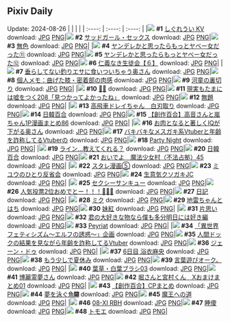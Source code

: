 ## Pixiv Daily
Update: 2024-08-26
|      |      |      |
| :----: | :----: | :----: |
|![](https://pixiv.microyu.workers.dev/c/240x480/img-master/img/2024/08/24/00/00/16/121769821_p0_master1200.jpg) **#1** [しぐれうい KV](https://www.pixiv.net/artworks/121769821) download: [JPG](https://pixiv.microyu.workers.dev/img-original/img/2024/08/24/00/00/16/121769821_p0.jpg) [PNG](https://pixiv.microyu.workers.dev/img-original/img/2024/08/24/00/00/16/121769821_p0.png)|![](https://pixiv.microyu.workers.dev/c/240x480/img-master/img/2024/08/24/00/00/36/121769919_p0_master1200.jpg) **#2** [サッドガール・セックス](https://www.pixiv.net/artworks/121769919) download: [JPG](https://pixiv.microyu.workers.dev/img-original/img/2024/08/24/00/00/36/121769919_p0.jpg) [PNG](https://pixiv.microyu.workers.dev/img-original/img/2024/08/24/00/00/36/121769919_p0.png)|![](https://pixiv.microyu.workers.dev/c/240x480/img-master/img/2024/08/25/00/00/08/121801884_p0_master1200.jpg) **#3** [無色](https://www.pixiv.net/artworks/121801884) download: [JPG](https://pixiv.microyu.workers.dev/img-original/img/2024/08/25/00/00/08/121801884_p0.jpg) [PNG](https://pixiv.microyu.workers.dev/img-original/img/2024/08/25/00/00/08/121801884_p0.png)|
|![](https://pixiv.microyu.workers.dev/c/240x480/img-master/img/2024/08/24/00/01/11/121770008_p0_master1200.jpg) **#4** [ヤンデレかと思ったらもっとヤベー女だった⑪](https://www.pixiv.net/artworks/121770008) download: [JPG](https://pixiv.microyu.workers.dev/img-original/img/2024/08/24/00/01/11/121770008_p0.jpg) [PNG](https://pixiv.microyu.workers.dev/img-original/img/2024/08/24/00/01/11/121770008_p0.png)|![](https://pixiv.microyu.workers.dev/c/240x480/img-master/img/2024/08/25/00/01/46/121802152_p0_master1200.jpg) **#5** [ヤンデレかと思ったらもっとヤベー女だった⑫](https://www.pixiv.net/artworks/121802152) download: [JPG](https://pixiv.microyu.workers.dev/img-original/img/2024/08/25/00/01/46/121802152_p0.jpg) [PNG](https://pixiv.microyu.workers.dev/img-original/img/2024/08/25/00/01/46/121802152_p0.png)|![](https://pixiv.microyu.workers.dev/c/240x480/img-master/img/2024/08/24/10/59/15/121781260_p0_master1200.jpg) **#6** [仁義なき生徒会【６】](https://www.pixiv.net/artworks/121781260) download: [JPG](https://pixiv.microyu.workers.dev/img-original/img/2024/08/24/10/59/15/121781260_p0.jpg) [PNG](https://pixiv.microyu.workers.dev/img-original/img/2024/08/24/10/59/15/121781260_p0.png)|
|![](https://pixiv.microyu.workers.dev/c/240x480/img-master/img/2024/08/24/00/04/38/121770268_p0_master1200.jpg) **#7** [垂らしてない釣りエサに食いついちゃう奥さん](https://www.pixiv.net/artworks/121770268) download: [JPG](https://pixiv.microyu.workers.dev/img-original/img/2024/08/24/00/04/38/121770268_p0.jpg) [PNG](https://pixiv.microyu.workers.dev/img-original/img/2024/08/24/00/04/38/121770268_p0.png)|![](https://pixiv.microyu.workers.dev/c/240x480/img-master/img/2024/08/24/05/30/03/121776666_p0_master1200.jpg) **#8** [個人メモ：曲げた膝・密着部の肉感](https://www.pixiv.net/artworks/121776666) download: [JPG](https://pixiv.microyu.workers.dev/img-original/img/2024/08/24/05/30/03/121776666_p0.jpg) [PNG](https://pixiv.microyu.workers.dev/img-original/img/2024/08/24/05/30/03/121776666_p0.png)|![](https://pixiv.microyu.workers.dev/c/240x480/img-master/img/2024/08/25/14/55/55/121818488_p0_master1200.jpg) **#9** [河童の裏切り](https://www.pixiv.net/artworks/121818488) download: [JPG](https://pixiv.microyu.workers.dev/img-original/img/2024/08/25/14/55/55/121818488_p0.jpg) [PNG](https://pixiv.microyu.workers.dev/img-original/img/2024/08/25/14/55/55/121818488_p0.png)|
|![](https://pixiv.microyu.workers.dev/c/240x480/img-master/img/2024/08/25/00/00/14/121801913_p0_master1200.jpg) **#10** [🐻🍧](https://www.pixiv.net/artworks/121801913) download: [JPG](https://pixiv.microyu.workers.dev/img-original/img/2024/08/25/00/00/14/121801913_p0.jpg) [PNG](https://pixiv.microyu.workers.dev/img-original/img/2024/08/25/00/00/14/121801913_p0.png)|![](https://pixiv.microyu.workers.dev/c/240x480/img-master/img/2024/08/25/18/00/09/121823134_p0_master1200.jpg) **#11** [現実もたまには嘘をつく208「見つかってよかったね」](https://www.pixiv.net/artworks/121823134) download: [JPG](https://pixiv.microyu.workers.dev/img-original/img/2024/08/25/18/00/09/121823134_p0.jpg) [PNG](https://pixiv.microyu.workers.dev/img-original/img/2024/08/25/18/00/09/121823134_p0.png)|![](https://pixiv.microyu.workers.dev/c/240x480/img-master/img/2024/08/24/22/32/12/121798883_p0_master1200.jpg) **#12** [無題](https://www.pixiv.net/artworks/121798883) download: [JPG](https://pixiv.microyu.workers.dev/img-original/img/2024/08/24/22/32/12/121798883_p0.jpg) [PNG](https://pixiv.microyu.workers.dev/img-original/img/2024/08/24/22/32/12/121798883_p0.png)|
|![](https://pixiv.microyu.workers.dev/c/240x480/img-master/img/2024/08/24/14/30/05/121785555_p0_master1200.jpg) **#13** [高飛車ドレイちゃん　白刃取り](https://www.pixiv.net/artworks/121785555) download: [JPG](https://pixiv.microyu.workers.dev/img-original/img/2024/08/24/14/30/05/121785555_p0.jpg) [PNG](https://pixiv.microyu.workers.dev/img-original/img/2024/08/24/14/30/05/121785555_p0.png)|![](https://pixiv.microyu.workers.dev/c/240x480/img-master/img/2024/08/25/21/54/39/121831210_p0_master1200.jpg) **#14** [日韓百合](https://www.pixiv.net/artworks/121831210) download: [JPG](https://pixiv.microyu.workers.dev/img-original/img/2024/08/25/21/54/39/121831210_p0.jpg) [PNG](https://pixiv.microyu.workers.dev/img-original/img/2024/08/25/21/54/39/121831210_p0.png)|![](https://pixiv.microyu.workers.dev/c/240x480/img-master/img/2024/08/24/00/02/22/121770126_p0_master1200.jpg) **#15** [【創作百合】高音さんと嵐ちゃん1P漫画まとめ86](https://www.pixiv.net/artworks/121770126) download: [JPG](https://pixiv.microyu.workers.dev/img-original/img/2024/08/24/00/02/22/121770126_p0.jpg) [PNG](https://pixiv.microyu.workers.dev/img-original/img/2024/08/24/00/02/22/121770126_p0.png)|
|![](https://pixiv.microyu.workers.dev/c/240x480/img-master/img/2024/08/25/00/06/55/121802514_p0_master1200.jpg) **#16** [お肉となると著しくIQが下がる奥さん](https://www.pixiv.net/artworks/121802514) download: [JPG](https://pixiv.microyu.workers.dev/img-original/img/2024/08/25/00/06/55/121802514_p0.jpg) [PNG](https://pixiv.microyu.workers.dev/img-original/img/2024/08/25/00/06/55/121802514_p0.png)|![](https://pixiv.microyu.workers.dev/c/240x480/img-master/img/2024/08/24/21/11/13/121796180_p0_master1200.jpg) **#17** [バキバキなメスガキ系Vtuberと年齢を詐称してるVtuberの](https://www.pixiv.net/artworks/121796180) download: [JPG](https://pixiv.microyu.workers.dev/img-original/img/2024/08/24/21/11/13/121796180_p0.jpg) [PNG](https://pixiv.microyu.workers.dev/img-original/img/2024/08/24/21/11/13/121796180_p0.png)|![](https://pixiv.microyu.workers.dev/c/240x480/img-master/img/2024/08/25/01/09/07/121804481_p0_master1200.jpg) **#18** [Party Night](https://www.pixiv.net/artworks/121804481) download: [JPG](https://pixiv.microyu.workers.dev/img-original/img/2024/08/25/01/09/07/121804481_p0.jpg) [PNG](https://pixiv.microyu.workers.dev/img-original/img/2024/08/25/01/09/07/121804481_p0.png)|
|![](https://pixiv.microyu.workers.dev/c/240x480/img-master/img/2024/08/24/00/00/27/121769875_p0_master1200.jpg) **#19** [ライン...教えてくれる？](https://www.pixiv.net/artworks/121769875) download: [JPG](https://pixiv.microyu.workers.dev/img-original/img/2024/08/24/00/00/27/121769875_p0.jpg) [PNG](https://pixiv.microyu.workers.dev/img-original/img/2024/08/24/00/00/27/121769875_p0.png)|![](https://pixiv.microyu.workers.dev/c/240x480/img-master/img/2024/08/25/16/24/59/121820613_p0_master1200.jpg) **#20** [日韓百合](https://www.pixiv.net/artworks/121820613) download: [JPG](https://pixiv.microyu.workers.dev/img-original/img/2024/08/25/16/24/59/121820613_p0.jpg) [PNG](https://pixiv.microyu.workers.dev/img-original/img/2024/08/25/16/24/59/121820613_p0.png)|![](https://pixiv.microyu.workers.dev/c/240x480/img-master/img/2024/08/24/10/00/16/121780254_p0_master1200.jpg) **#21** [おいでよ　魔法少女村（不法占拠）45](https://www.pixiv.net/artworks/121780254) download: [JPG](https://pixiv.microyu.workers.dev/img-original/img/2024/08/24/10/00/16/121780254_p0.jpg) [PNG](https://pixiv.microyu.workers.dev/img-original/img/2024/08/24/10/00/16/121780254_p0.png)|
|![](https://pixiv.microyu.workers.dev/c/240x480/img-master/img/2024/08/25/16/20/53/121820503_p0_master1200.jpg) **#22** [スタレ漫画⑤](https://www.pixiv.net/artworks/121820503) download: [JPG](https://pixiv.microyu.workers.dev/img-original/img/2024/08/25/16/20/53/121820503_p0.jpg) [PNG](https://pixiv.microyu.workers.dev/img-original/img/2024/08/25/16/20/53/121820503_p0.png)|![](https://pixiv.microyu.workers.dev/c/240x480/img-master/img/2024/08/24/00/01/22/121770027_p0_master1200.jpg) **#23** [ミユウのひとり反省会](https://www.pixiv.net/artworks/121770027) download: [JPG](https://pixiv.microyu.workers.dev/img-original/img/2024/08/24/00/01/22/121770027_p0.jpg) [PNG](https://pixiv.microyu.workers.dev/img-original/img/2024/08/24/00/01/22/121770027_p0.png)|![](https://pixiv.microyu.workers.dev/c/240x480/img-master/img/2024/08/25/00/16/20/121802859_p0_master1200.jpg) **#24** [生意気クソガキJC](https://www.pixiv.net/artworks/121802859) download: [JPG](https://pixiv.microyu.workers.dev/img-original/img/2024/08/25/00/16/20/121802859_p0.jpg) [PNG](https://pixiv.microyu.workers.dev/img-original/img/2024/08/25/00/16/20/121802859_p0.png)|
|![](https://pixiv.microyu.workers.dev/c/240x480/img-master/img/2024/08/25/14/10/19/121817530_p0_master1200.jpg) **#25** [セクシーサンキュー](https://www.pixiv.net/artworks/121817530) download: [JPG](https://pixiv.microyu.workers.dev/img-original/img/2024/08/25/14/10/19/121817530_p0.jpg) [PNG](https://pixiv.microyu.workers.dev/img-original/img/2024/08/25/14/10/19/121817530_p0.png)|![](https://pixiv.microyu.workers.dev/c/240x480/img-master/img/2024/08/24/21/45/26/121797313_p0_master1200.jpg) **#26** [人気投票2位おめでとー！！！🎉🎉🎉](https://www.pixiv.net/artworks/121797313) download: [JPG](https://pixiv.microyu.workers.dev/img-original/img/2024/08/24/21/45/26/121797313_p0.jpg) [PNG](https://pixiv.microyu.workers.dev/img-original/img/2024/08/24/21/45/26/121797313_p0.png)|![](https://pixiv.microyu.workers.dev/c/240x480/img-master/img/2024/08/25/18/50/57/121824693_p0_master1200.jpg) **#27** [日記](https://www.pixiv.net/artworks/121824693) download: [JPG](https://pixiv.microyu.workers.dev/img-original/img/2024/08/25/18/50/57/121824693_p0.jpg) [PNG](https://pixiv.microyu.workers.dev/img-original/img/2024/08/25/18/50/57/121824693_p0.png)|
|![](https://pixiv.microyu.workers.dev/c/240x480/img-master/img/2024/08/25/18/58/55/121824928_p0_master1200.jpg) **#28** [ミク](https://www.pixiv.net/artworks/121824928) download: [JPG](https://pixiv.microyu.workers.dev/img-original/img/2024/08/25/18/58/55/121824928_p0.jpg) [PNG](https://pixiv.microyu.workers.dev/img-original/img/2024/08/25/18/58/55/121824928_p0.png)|![](https://pixiv.microyu.workers.dev/c/240x480/img-master/img/2024/08/24/12/05/35/121782629_p0_master1200.jpg) **#29** [地雷ちゃんとはち](https://www.pixiv.net/artworks/121782629) download: [JPG](https://pixiv.microyu.workers.dev/img-original/img/2024/08/24/12/05/35/121782629_p0.jpg) [PNG](https://pixiv.microyu.workers.dev/img-original/img/2024/08/24/12/05/35/121782629_p0.png)|![](https://pixiv.microyu.workers.dev/c/240x480/img-master/img/2024/08/24/00/01/56/121770091_p0_master1200.jpg) **#30** [妹紅](https://www.pixiv.net/artworks/121770091) download: [JPG](https://pixiv.microyu.workers.dev/img-original/img/2024/08/24/00/01/56/121770091_p0.jpg) [PNG](https://pixiv.microyu.workers.dev/img-original/img/2024/08/24/00/01/56/121770091_p0.png)|
|![](https://pixiv.microyu.workers.dev/c/240x480/img-master/img/2024/08/24/00/00/27/121769880_p0_master1200.jpg) **#31** [片思い](https://www.pixiv.net/artworks/121769880) download: [JPG](https://pixiv.microyu.workers.dev/img-original/img/2024/08/24/00/00/27/121769880_p0.jpg) [PNG](https://pixiv.microyu.workers.dev/img-original/img/2024/08/24/00/00/27/121769880_p0.png)|![](https://pixiv.microyu.workers.dev/c/240x480/img-master/img/2024/08/25/02/54/55/121806668_p0_master1200.jpg) **#32** [君の大好きな物なら僕も多分明日には好き編](https://www.pixiv.net/artworks/121806668) download: [JPG](https://pixiv.microyu.workers.dev/img-original/img/2024/08/25/02/54/55/121806668_p0.jpg) [PNG](https://pixiv.microyu.workers.dev/img-original/img/2024/08/25/02/54/55/121806668_p0.png)|![](https://pixiv.microyu.workers.dev/c/240x480/img-master/img/2024/08/25/01/38/44/121805177_p0_master1200.jpg) **#33** [Peyriat](https://www.pixiv.net/artworks/121805177) download: [JPG](https://pixiv.microyu.workers.dev/img-original/img/2024/08/25/01/38/44/121805177_p0.jpg) [PNG](https://pixiv.microyu.workers.dev/img-original/img/2024/08/25/01/38/44/121805177_p0.png)|
|![](https://pixiv.microyu.workers.dev/c/240x480/img-master/img/2024/08/24/10/35/23/121780875_p0_master1200.jpg) **#34** [「異世界フェティシズム～エルフの誘惑～」企画](https://www.pixiv.net/artworks/121780875) download: [JPG](https://pixiv.microyu.workers.dev/img-original/img/2024/08/24/10/35/23/121780875_p0.jpg) [PNG](https://pixiv.microyu.workers.dev/img-original/img/2024/08/24/10/35/23/121780875_p0.png)|![](https://pixiv.microyu.workers.dev/c/240x480/img-master/img/2024/08/25/21/07/46/121829378_p0_master1200.jpg) **#35** [人間ドックの結果を見ながら年齢を詐称してるVtuber](https://www.pixiv.net/artworks/121829378) download: [JPG](https://pixiv.microyu.workers.dev/img-original/img/2024/08/25/21/07/46/121829378_p0.jpg) [PNG](https://pixiv.microyu.workers.dev/img-original/img/2024/08/25/21/07/46/121829378_p0.png)|![](https://pixiv.microyu.workers.dev/c/240x480/img-master/img/2024/08/25/00/01/35/121802128_p0_master1200.jpg) **#36** [ジェーン・ドゥ](https://www.pixiv.net/artworks/121802128) download: [JPG](https://pixiv.microyu.workers.dev/img-original/img/2024/08/25/00/01/35/121802128_p0.jpg) [PNG](https://pixiv.microyu.workers.dev/img-original/img/2024/08/25/00/01/35/121802128_p0.png)|
|![](https://pixiv.microyu.workers.dev/c/240x480/img-master/img/2024/08/24/00/00/21/121769844_p0_master1200.jpg) **#37** [6日目 浴衣麻央](https://www.pixiv.net/artworks/121769844) download: [JPG](https://pixiv.microyu.workers.dev/img-original/img/2024/08/24/00/00/21/121769844_p0.jpg) [PNG](https://pixiv.microyu.workers.dev/img-original/img/2024/08/24/00/00/21/121769844_p0.png)|![](https://pixiv.microyu.workers.dev/c/240x480/img-master/img/2024/08/25/00/10/07/121802627_p0_master1200.jpg) **#38** [もう少しで夏休み](https://www.pixiv.net/artworks/121802627) download: [JPG](https://pixiv.microyu.workers.dev/img-original/img/2024/08/25/00/10/07/121802627_p0.jpg) [PNG](https://pixiv.microyu.workers.dev/img-original/img/2024/08/25/00/10/07/121802627_p0.png)|![](https://pixiv.microyu.workers.dev/c/240x480/img-master/img/2024/08/25/14/14/19/121817619_p0_master1200.jpg) **#39** [言葉遊びオーク。](https://www.pixiv.net/artworks/121817619) download: [JPG](https://pixiv.microyu.workers.dev/img-original/img/2024/08/25/14/14/19/121817619_p0.jpg) [PNG](https://pixiv.microyu.workers.dev/img-original/img/2024/08/25/14/14/19/121817619_p0.png)|
|![](https://pixiv.microyu.workers.dev/c/240x480/img-master/img/2024/08/25/06/17/16/121809016_p0_master1200.jpg) **#40** [葉草・白葉ブラシ03](https://www.pixiv.net/artworks/121809016) download: [JPG](https://pixiv.microyu.workers.dev/img-original/img/2024/08/25/06/17/16/121809016_p0.jpg) [PNG](https://pixiv.microyu.workers.dev/img-original/img/2024/08/25/06/17/16/121809016_p0.png)|![](https://pixiv.microyu.workers.dev/c/240x480/img-master/img/2024/08/25/00/05/04/121802401_p0_master1200.jpg) **#41** [博麗霊夢さん](https://www.pixiv.net/artworks/121802401) download: [JPG](https://pixiv.microyu.workers.dev/img-original/img/2024/08/25/00/05/04/121802401_p0.jpg) [PNG](https://pixiv.microyu.workers.dev/img-original/img/2024/08/25/00/05/04/121802401_p0.png)|![](https://pixiv.microyu.workers.dev/c/240x480/img-master/img/2024/08/25/15/21/02/121819069_p0_master1200.jpg) **#42** [堀さんと宮村くん　Xおまけまとめ01](https://www.pixiv.net/artworks/121819069) download: [JPG](https://pixiv.microyu.workers.dev/img-original/img/2024/08/25/15/21/02/121819069_p0.jpg) [PNG](https://pixiv.microyu.workers.dev/img-original/img/2024/08/25/15/21/02/121819069_p0.png)|
|![](https://pixiv.microyu.workers.dev/c/240x480/img-master/img/2024/08/24/14/08/08/121785116_p0_master1200.jpg) **#43** [【創作百合】CPまとめ](https://www.pixiv.net/artworks/121785116) download: [JPG](https://pixiv.microyu.workers.dev/img-original/img/2024/08/24/14/08/08/121785116_p0.jpg) [PNG](https://pixiv.microyu.workers.dev/img-original/img/2024/08/24/14/08/08/121785116_p0.png)|![](https://pixiv.microyu.workers.dev/c/240x480/img-master/img/2024/08/24/01/05/53/121772346_p0_master1200.jpg) **#44** [夢を泳ぐ魚🎆](https://www.pixiv.net/artworks/121772346) download: [JPG](https://pixiv.microyu.workers.dev/img-original/img/2024/08/24/01/05/53/121772346_p0.jpg) [PNG](https://pixiv.microyu.workers.dev/img-original/img/2024/08/24/01/05/53/121772346_p0.png)|![](https://pixiv.microyu.workers.dev/c/240x480/img-master/img/2024/08/25/14/21/02/121817767_p0_master1200.jpg) **#45** [魔王への道](https://www.pixiv.net/artworks/121817767) download: [JPG](https://pixiv.microyu.workers.dev/img-original/img/2024/08/25/14/21/02/121817767_p0.jpg) [PNG](https://pixiv.microyu.workers.dev/img-original/img/2024/08/25/14/21/02/121817767_p0.png)|
|![](https://pixiv.microyu.workers.dev/c/240x480/img-master/img/2024/08/26/13/23/18/121804166_p0_master1200.jpg) **#46** [08-Ⅺ  RBH](https://www.pixiv.net/artworks/121804166) download: [JPG](https://pixiv.microyu.workers.dev/img-original/img/2024/08/26/13/23/18/121804166_p0.jpg) [PNG](https://pixiv.microyu.workers.dev/img-original/img/2024/08/26/13/23/18/121804166_p0.png)|![](https://pixiv.microyu.workers.dev/c/240x480/img-master/img/2024/08/24/19/44/16/121793343_p0_master1200.jpg) **#47** [睡傻](https://www.pixiv.net/artworks/121793343) download: [JPG](https://pixiv.microyu.workers.dev/img-original/img/2024/08/24/19/44/16/121793343_p0.jpg) [PNG](https://pixiv.microyu.workers.dev/img-original/img/2024/08/24/19/44/16/121793343_p0.png)|![](https://pixiv.microyu.workers.dev/c/240x480/img-master/img/2024/08/24/00/00/08/121769787_p0_master1200.jpg) **#48** [トモエ](https://www.pixiv.net/artworks/121769787) download: [JPG](https://pixiv.microyu.workers.dev/img-original/img/2024/08/24/00/00/08/121769787_p0.jpg) [PNG](https://pixiv.microyu.workers.dev/img-original/img/2024/08/24/00/00/08/121769787_p0.png)|

